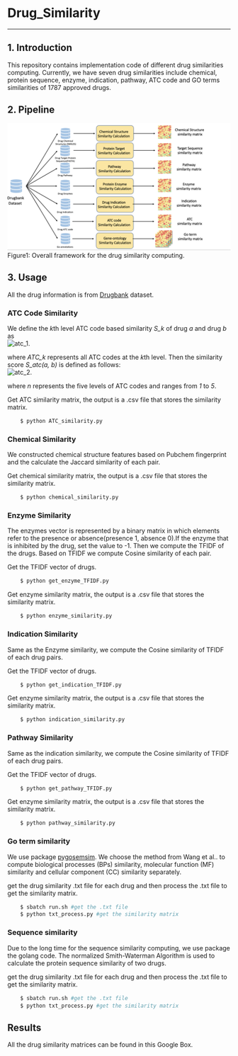 # Drug_Similarity
------------------
## 1. Introduction
This repository contains implementation code of different drug similarities computing. Currently, we have seven drug similarities include chemical, protein sequence, enzyme, indication, pathway, ATC code and GO terms similarities of 1787 approved drugs.

## 2. Pipeline

![alt text](pipeline.png "Pipeline")
Figure1: Overall framework for the drug similarity computing.
## 3. Usage
All the drug information is from [Drugbank](https://www.drugbank.ca) dataset. 
### ATC Code Similarity 
We define the *k*th level ATC code based similarity *S_k* of drug *a* and drug *b* as      
![atc_1](https://latex.codecogs.com/svg.image?S_k(a,b)=\frac{ATC_k(a)\cap&space;ATC_k(b)}{ATC_k(a)\cup&space;ATC_k(b)}). 

where *ATC_k* represents all ATC codes at the *k*th level. Then the similarity score *S_atc(a, b)* is defined as follows:  
![atc_2](https://latex.codecogs.com/svg.image?S_{atc}(a,b)=\frac{\sum\limits_{k=1}^{n}S_k(a,b)}{n}&space;). 

where *n* represents the five levels of ATC codes and ranges from *1* to *5*.   

Get ATC similarity matrix, the output is a .csv file that stores the similarity matrix.   
```sh
    $ python ATC_similarity.py
```

### Chemical Similarity
We constructed chemical structure features based on Pubchem fingerprint and the calculate the Jaccard similarity of each pair.

Get chemical similarity matrix, the output is a .csv file that stores the similarity matrix.   
```sh
    $ python chemical_similarity.py
```

### Enzyme Similarity
The enzymes vector is represented by a binary matrix in which elements refer to the presence or absence(presence 1, absence 0).If the enzyme that is inhibited by the drug, set the value to -1. Then we compute the TFIDF of the drugs. Based on TFIDF we compute Cosine similarity of each pair.

Get the TFIDF vector of drugs. 
```sh
    $ python get_enzyme_TFIDF.py
```
Get enzyme similarity matrix, the output is a .csv file that stores the similarity matrix.   
```sh
    $ python enzyme_similarity.py
```


### Indication Similarity
Same as the Enzyme similarity, we compute the Cosine similarity of TFIDF of each drug pairs.

Get the TFIDF vector of drugs. 
```sh
    $ python get_indication_TFIDF.py
```
Get enzyme similarity matrix, the output is a .csv file that stores the similarity matrix.   
```sh
    $ python indication_similarity.py
```


### Pathway Similarity
Same as the indication similarity, we compute the Cosine similarity of TFIDF of each drug pairs.

Get the TFIDF vector of drugs. 
```sh
    $ python get_pathway_TFIDF.py
```
Get enzyme similarity matrix, the output is a .csv file that stores the similarity matrix.   
```sh
    $ python pathway_similarity.py
```


### Go term similarity
We use package [pygosemsim](https://github.com/mojaie/pygosemsim). We choose the method from Wang et al.. to compute biological processes (BPs) similarity, molecular function (MF) similarity and cellular component (CC) similarity separately.

get the drug similarity .txt file for each drug and then process the .txt file to get the similarity matrix.
```sh
    $ sbatch run.sh #get the .txt file
    $ python txt_process.py #get the similarity matrix
```


### Sequence similarity
Due to the long time for the sequence similarity computing, we use package the golang code. The normalized Smith-Waterman Algorithm is used to calculate the protein sequence similarity of two drugs.  

get the drug similarity .txt file for each drug and then process the .txt file to get the similarity matrix.
```sh
    $ sbatch run.sh #get the .txt file
    $ python txt_process.py #get the similarity matrix
```

## Results

All the drug similarity matrices can be found in this Google Box.

